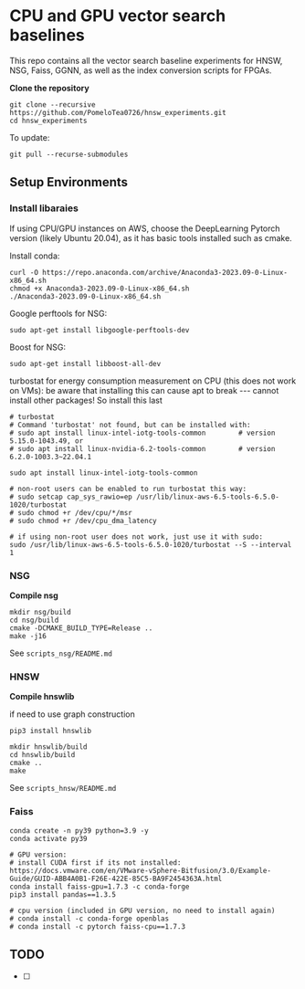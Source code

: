 # CPU and GPU vector search baselines

This repo contains all the vector search baseline experiments for HNSW, NSG, Faiss, GGNN, as well as the index conversion scripts for FPGAs.


**Clone the repository**

```shell
git clone --recursive https://github.com/PomeloTea0726/hnsw_experiments.git
cd hnsw_experiments
```

To update:
```
git pull --recurse-submodules
```

## Setup Environments

### Install libaraies

If using CPU/GPU instances on AWS, choose the DeepLearning Pytorch version (likely Ubuntu 20.04), as it has basic tools installed such as cmake.

Install conda:
```
curl -O https://repo.anaconda.com/archive/Anaconda3-2023.09-0-Linux-x86_64.sh
chmod +x Anaconda3-2023.09-0-Linux-x86_64.sh 
./Anaconda3-2023.09-0-Linux-x86_64.sh 
```

Google perftools for NSG:
```
sudo apt-get install libgoogle-perftools-dev
```

Boost for NSG:
```
sudo apt-get install libboost-all-dev
```

turbostat for energy consumption measurement on CPU (this does not work on VMs):
	be aware that installing this can cause apt to break --- cannot install other packages! So install this last
```
# turbostat
# Command 'turbostat' not found, but can be installed with:
# sudo apt install linux-intel-iotg-tools-common        # version 5.15.0-1043.49, or
# sudo apt install linux-nvidia-6.2-tools-common        # version 6.2.0-1003.3~22.04.1

sudo apt install linux-intel-iotg-tools-common

# non-root users can be enabled to run turbostat this way: 
# sudo setcap cap_sys_rawio=ep /usr/lib/linux-aws-6.5-tools-6.5.0-1020/turbostat
# sudo chmod +r /dev/cpu/*/msr 
# sudo chmod +r /dev/cpu_dma_latency

# if using non-root user does not work, just use it with sudo:
sudo /usr/lib/linux-aws-6.5-tools-6.5.0-1020/turbostat --S --interval 1 
```

### NSG

**Compile nsg**
```shell
mkdir nsg/build
cd nsg/build
cmake -DCMAKE_BUILD_TYPE=Release ..
make -j16
```

See `scripts_nsg/README.md`

### HNSW

**Compile hnswlib**

if need to use graph construction
```
pip3 install hnswlib
```

```
mkdir hnswlib/build
cd hnswlib/build
cmake ..
make 
```

See `scripts_hnsw/README.md`

### Faiss

```
conda create -n py39 python=3.9 -y
conda activate py39

# GPU version:
# install CUDA first if its not installed: https://docs.vmware.com/en/VMware-vSphere-Bitfusion/3.0/Example-Guide/GUID-ABB4A0B1-F26E-422E-85C5-BA9F2454363A.html
conda install faiss-gpu=1.7.3 -c conda-forge
pip3 install pandas==1.3.5

# cpu version (included in GPU version, no need to install again)
# conda install -c conda-forge openblas
# conda install -c pytorch faiss-cpu==1.7.3
```

## TODO

- [ ] 
